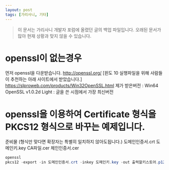 ```yaml
---
layout: post
tags: [가리사니, 기타]
---
```


> 이 문서는 가리사니 개발자 포럼에 올렸던 글의 백업 파일입니다.
오래된 문서가 많아 현재 상황과 맞지 않을 수 있습니다.


# openssl이 없는경우
먼저 openssl을 다운받습니다.
http://openssl.org/
[윈도 10 실행파일을 위해 사람들이 추천하는 아래 사이트에서 받았습니다.]
https://slproweb.com/products/Win32OpenSSL.html
제가 받은버전 : Win64 OpenSSL v1.0.2d Light : 글을 쓴 시점에서 가장 최신버전


# openssl을 이용하여 Certificate 형식을 PKCS12 형식으로 바꾸는 예제입니다.
준비물 (형식만 맞다면 확장자는 특별히 일치하지 않아도됩니다.)
도메인인증서.crt
도메인키.key
CA파일.cer
체인인증서.cer

``` java
openssl
pkcs12 -export -in 도메인인증서.crt -inkey 도메인키.key -out 출력할키스토어.p12 -name saro.me -CAfile CA파일.cer -caname root -certfile 체인인증서.cer
```